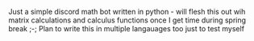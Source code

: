 Just a simple discord math bot written in python - will flesh this out wih matrix calculations and calculus functions once I get time during spring break ;-;
Plan to write this in multiple langauages too just to test myself
